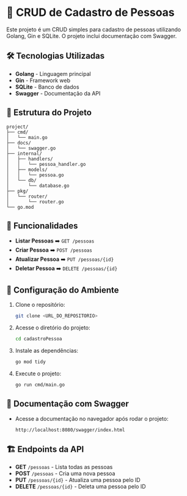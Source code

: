# 🚀 CRUD de Cadastro de Pessoas

Este projeto é um CRUD simples para cadastro de pessoas utilizando Golang, Gin e SQLite. O projeto inclui documentação com Swagger.

## 🛠️ Tecnologias Utilizadas

- **Golang** - Linguagem principal
- **Gin** - Framework web
- **SQLite** - Banco de dados
- **Swagger** - Documentação da API

## 📂 Estrutura do Projeto

```
project/
├── cmd/
│   └── main.go
├── docs/
│   └── swagger.go
├── internal/
│   ├── handlers/
│   │   └── pessoa_handler.go
│   ├── models/
│   │   └── pessoa.go
│   └── db/
│       └── database.go
├── pkg/
│   └── router/
│       └── router.go
└── go.mod
```

## 🚧 Funcionalidades

- **Listar Pessoas** ➡️ `GET /pessoas`
- **Criar Pessoa** ➡️ `POST /pessoas`
- **Atualizar Pessoa** ➡️ `PUT /pessoas/{id}`
- **Deletar Pessoa** ➡️ `DELETE /pessoas/{id}`

## 🔧 Configuração do Ambiente

1. Clone o repositório:
   ```bash
   git clone <URL_DO_REPOSITORIO>
   ```
2. Acesse o diretório do projeto:
   ```bash
   cd cadastroPessoa
   ```
3. Instale as dependências:
   ```bash
   go mod tidy
   ```
4. Execute o projeto:
   ```bash
   go run cmd/main.go
   ```

## 📑 Documentação com Swagger

- Acesse a documentação no navegador após rodar o projeto:
  ```
  http://localhost:8080/swagger/index.html
  ```

## 🏗️ Endpoints da API

- **GET** `/pessoas` - Lista todas as pessoas
- **POST** `/pessoas` - Cria uma nova pessoa
- **PUT** `/pessoas/{id}` - Atualiza uma pessoa pelo ID
- **DELETE** `/pessoas/{id}` - Deleta uma pessoa pelo ID
